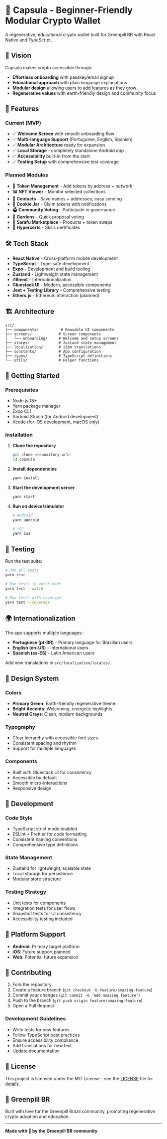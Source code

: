 # 🌱 Capsula - Beginner-Friendly Modular Crypto Wallet

A regenerative, educational crypto wallet built for Greenpill BR with React Native and TypeScript.

## 🌟 Vision

Capsula makes crypto accessible through:
- **Effortless onboarding** with passkey/email signup
- **Educational approach** with plain language explanations
- **Modular design** allowing users to add features as they grow
- **Regenerative values** with earth-friendly design and community focus

## 🚀 Features

### Current (MVP)
- ✅ **Welcome Screen** with smooth onboarding flow
- ✅ **Multi-language Support** (Portuguese, English, Spanish)
- ✅ **Modular Architecture** ready for expansion
- ✅ **Local Storage** - completely standalone Android app
- ✅ **Accessibility** built-in from the start
- ✅ **Testing Setup** with comprehensive test coverage

### Planned Modules
- 🔄 **Token Management** - Add tokens by address + network
- 🖼️ **NFT Viewer** - Monitor selected collections
- 👥 **Contacts** - Save names + addresses, easy sending
- 🍪 **Cookie Jar** - Claim tokens with notifications
- 🗳️ **Community Voting** - Participate in governance
- 🌿 **Gardens** - Quick proposal voting
- 🛒 **Sarafu Marketplace** - Products + token swaps
- 📜 **Hypercerts** - Skills certificates

## 🛠️ Tech Stack

- **React Native** - Cross-platform mobile development
- **TypeScript** - Type-safe development
- **Expo** - Development and build tooling
- **Zustand** - Lightweight state management
- **i18next** - Internationalization
- **Gluestack UI** - Modern, accessible components
- **Jest + Testing Library** - Comprehensive testing
- **Ethers.js** - Ethereum interaction (planned)

## 🏗️ Architecture

```
src/
├── components/          # Reusable UI components
├── screens/            # Screen components
│   └── onboarding/     # Welcome and setup screens
├── stores/             # Zustand state management
├── localization/       # i18n translations
├── constants/          # App configuration
├── types/              # TypeScript definitions
└── utils/              # Helper functions
```

## 🚀 Getting Started

### Prerequisites
- Node.js 18+
- Yarn package manager
- Expo CLI
- Android Studio (for Android development)
- Xcode (for iOS development, macOS only)

### Installation

1. **Clone the repository**
   ```bash
   git clone <repository-url>
   cd capsula
   ```

2. **Install dependencies**
   ```bash
   yarn install
   ```

3. **Start the development server**
   ```bash
   yarn start
   ```

4. **Run on device/simulator**
   ```bash
   # Android
   yarn android
   
   # iOS
   yarn ios
   ```

## 🧪 Testing

Run the test suite:
```bash
# Run all tests
yarn test

# Run tests in watch mode
yarn test --watch

# Run tests with coverage
yarn test --coverage
```

## 🌍 Internationalization

The app supports multiple languages:
- **Portuguese (pt-BR)** - Primary language for Brazilian users
- **English (en-US)** - International users
- **Spanish (es-ES)** - Latin American users

Add new translations in `src/localization/locales/`.

## 🎨 Design System

### Colors
- **Primary Green**: Earth-friendly regenerative theme
- **Bright Accents**: Welcoming, energetic highlights
- **Neutral Grays**: Clean, modern backgrounds

### Typography
- Clear hierarchy with accessible font sizes
- Consistent spacing and rhythm
- Support for multiple languages

### Components
- Built with Gluestack UI for consistency
- Accessible by default
- Smooth micro-interactions
- Responsive design

## 🔧 Development

### Code Style
- TypeScript strict mode enabled
- ESLint + Prettier for code formatting
- Consistent naming conventions
- Comprehensive type definitions

### State Management
- Zustand for lightweight, scalable state
- Local storage for persistence
- Modular store structure

### Testing Strategy
- Unit tests for components
- Integration tests for user flows
- Snapshot tests for UI consistency
- Accessibility testing included

## 📱 Platform Support

- **Android**: Primary target platform
- **iOS**: Future support planned
- **Web**: Potential future expansion

## 🤝 Contributing

1. Fork the repository
2. Create a feature branch (`git checkout -b feature/amazing-feature`)
3. Commit your changes (`git commit -m 'Add amazing feature'`)
4. Push to the branch (`git push origin feature/amazing-feature`)
5. Open a Pull Request

### Development Guidelines
- Write tests for new features
- Follow TypeScript best practices
- Ensure accessibility compliance
- Add translations for new text
- Update documentation

## 📄 License

This project is licensed under the MIT License - see the [LICENSE](LICENSE) file for details.

## 🌱 Greenpill BR

Built with love for the Greenpill Brazil community, promoting regenerative crypto adoption and education.

---

**Made with 🌱 by the Greenpill BR community**

